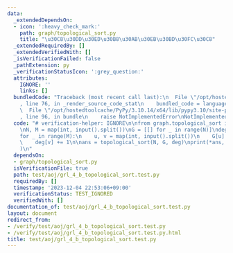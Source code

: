 ```yaml
---
data:
  _extendedDependsOn:
  - icon: ':heavy_check_mark:'
    path: graph/topological_sort.py
    title: "\u30C8\u30DD\u30ED\u30B8\u30AB\u30EB\u30BD\u30FC\u30C8"
  _extendedRequiredBy: []
  _extendedVerifiedWith: []
  _isVerificationFailed: false
  _pathExtension: py
  _verificationStatusIcon: ':grey_question:'
  attributes:
    IGNORE: ''
    links: []
  bundledCode: "Traceback (most recent call last):\n  File \"/opt/hostedtoolcache/PyPy/3.10.14/x64/lib/pypy3.10/site-packages/onlinejudge_verify/documentation/build.py\"\
    , line 76, in _render_source_code_stat\n    bundled_code = language.bundle(\n\
    \  File \"/opt/hostedtoolcache/PyPy/3.10.14/x64/lib/pypy3.10/site-packages/onlinejudge_verify/languages/python.py\"\
    , line 96, in bundle\n    raise NotImplementedError\nNotImplementedError\n"
  code: "# verification-helper: IGNORE\n\nfrom graph.topological_sort import topological_sort\n\
    \nN, M = map(int, input().split())\nG = [[] for _ in range(N)]\ndeg = [0] * N\n\
    for _ in range(M):\n    u, v = map(int, input().split())\n    G[u].append(v)\n\
    \    deg[v] += 1\n\nans = topological_sort(N, G, deg)\nprint(*ans, sep=\"\\n\"\
    )\n"
  dependsOn:
  - graph/topological_sort.py
  isVerificationFile: true
  path: test/aoj/grl_4_b_topological_sort.test.py
  requiredBy: []
  timestamp: '2023-12-04 22:53:06+09:00'
  verificationStatus: TEST_IGNORED
  verifiedWith: []
documentation_of: test/aoj/grl_4_b_topological_sort.test.py
layout: document
redirect_from:
- /verify/test/aoj/grl_4_b_topological_sort.test.py
- /verify/test/aoj/grl_4_b_topological_sort.test.py.html
title: test/aoj/grl_4_b_topological_sort.test.py
---
```

